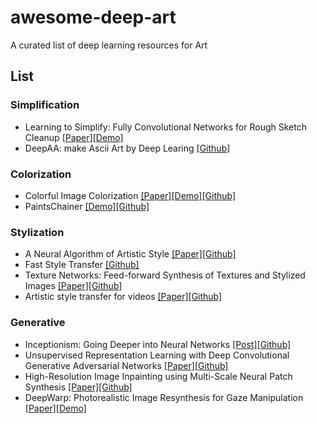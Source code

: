 # awesome-deep-art
A curated list of deep learning resources for Art

## List

### Simplification
* Learning to Simplify: Fully Convolutional Networks for Rough Sketch Cleanup [[Paper]](http://hi.cs.waseda.ac.jp/~esimo/publications/SimoSerraSIGGRAPH2016.pdf)[[Demo]](http://hi.cs.waseda.ac.jp:8081/)
* DeepAA: make Ascii Art by Deep Learing [[Github]](https://github.com/OsciiArt/DeepAA)

### Colorization
* Colorful Image Colorization [[Paper]](https://arxiv.org/pdf/1603.08511.pdf)[[Demo]](http://demos.algorithmia.com/colorize-photos/)[[Github]](https://github.com/richzhang/colorization)
* PaintsChainer [[Demo]](http://paintschainer.preferred.tech/)[[Github]](https://github.com/pfnet/PaintsChainer)

### Stylization
* A Neural Algorithm of Artistic Style [[Paper]](https://arxiv.org/pdf/1508.06576v2.pdf)[[Github]](https://github.com/jcjohnson/neural-style)
* Fast Style Transfer [[Github]](https://github.com/lengstrom/fast-style-transfer)
* Texture Networks: Feed-forward Synthesis of Textures and Stylized Images [[Paper]](https://arxiv.org/abs/1603.03417)[[Github]](https://github.com/DmitryUlyanov/texture_nets)
* Artistic style transfer for videos [[Paper]](https://arxiv.org/abs/1604.08610)[[Github]](https://github.com/manuelruder/artistic-videos)

### Generative
* Inceptionism: Going Deeper into Neural Networks [[Post]](https://research.googleblog.com/2015/06/inceptionism-going-deeper-into-neural.html)[[Github]](https://github.com/google/deepdream)
* Unsupervised Representation Learning with Deep Convolutional Generative Adversarial Networks [[Paper]](https://arxiv.org/abs/1511.06434)[[Github]](https://github.com/Newmu/dcgan_code)
* High-Resolution Image Inpainting using Multi-Scale Neural Patch Synthesis [[Paper]](https://arxiv.org/abs/1611.09969)[[Github]](https://github.com/leehomyc/High-Res-Neural-Inpainting)
* DeepWarp: Photorealistic Image Resynthesis for Gaze Manipulation [[Paper]](http://sites.skoltech.ru/compvision/projects/deepwarp/files/deepwarp_eccv2016.pdf)[[Demo]](http://sites.skoltech.ru/compvision/projects/deepwarp/)
